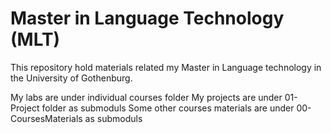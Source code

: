 # Master in Language Technology (MLT)

This repository hold materials related my Master in Language technology in the University of Gothenburg.

My labs are under individual courses folder
My projects are under 01-Project folder as submoduls
Some other courses materials are under 00-CoursesMaterials as submoduls

